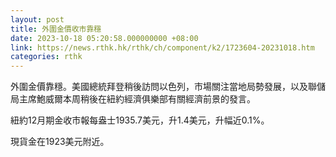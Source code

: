 ```yaml
---
layout: post
title: 外圍金價收市靠穩
date: 2023-10-18 05:20:58.000000000 +08:00
link: https://news.rthk.hk/rthk/ch/component/k2/1723604-20231018.htm
categories: rthk
---
```


外圍金價靠穩。美國總統拜登稍後訪問以色列，市場關注當地局勢發展，以及聯儲局主席鮑威爾本周稍後在紐約經濟俱樂部有關經濟前景的發言。

紐約12月期金收市報每盎士1935.7美元，升1.4美元，升幅近0.1%。

現貨金在1923美元附近。
